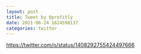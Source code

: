 ```yaml
--- 
layout: post 
title: Tweet by @profitly 
date: 2021-06-24 1624598137 
categories: twitter 
--- 
```

https://twitter.com/o/status/1408292755424497666